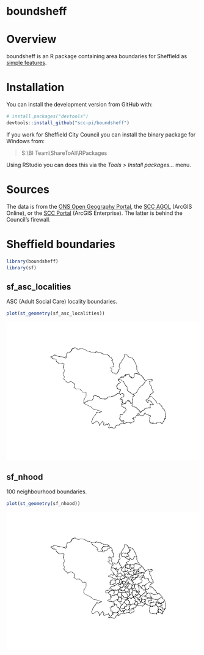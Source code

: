 boundsheff
================

# Overview

boundsheff is an R package containing area boundaries for Sheffield as
[simple features](https://r-spatial.github.io/sf/articles/sf1.html).

# Installation

You can install the development version from GitHub with:

``` r
# install.packages("devtools")
devtools::install_github("scc-pi/boundsheff")
```

If you work for Sheffield City Council you can install the binary
package for Windows from:

> S:\\BI Team\\ShareToAll\\RPackages

Using RStudio you can does this via the *Tools \> Install packages…*
menu.

# Sources

The data is from the [ONS Open Geography
Portal](https://scc-pi.github.io/notes/spatial-data-sources.html#open-geography),
the [SCC AGOL](https://sheffieldcc.maps.arcgis.com/) (ArcGIS Online), or
the [SCC
Portal](https://sheffieldcitycouncil.cloud.esriuk.com/portal/home/)
(ArcGIS Enterprise). The latter is behind the Council’s firewall.

# Sheffield boundaries

``` r
library(boundsheff)
library(sf)
```

## sf_asc_localities

ASC (Adult Social Care) locality boundaries.

``` r
plot(st_geometry(sf_asc_localities))
```

![](README_files/figure-gfm/sf_asc_localities-1.png)<!-- -->

## sf_nhood

100 neighbourhood boundaries.

``` r
plot(st_geometry(sf_nhood))
```

![](README_files/figure-gfm/sf_nhood-1.png)<!-- -->
